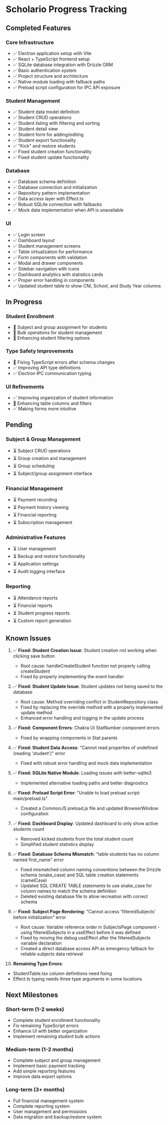 # Scholario Progress Tracking

## Completed Features

### Core Infrastructure
- ✅ Electron application setup with Vite
- ✅ React + TypeScript frontend setup
- ✅ SQLite database integration with Drizzle ORM
- ✅ Basic authentication system
- ✅ Project structure and architecture
- ✅ Native module loading with fallback paths
- ✅ Preload script configuration for IPC API exposure

### Student Management
- ✅ Student data model definition
- ✅ Student CRUD operations
- ✅ Student listing with filtering and sorting
- ✅ Student detail view
- ✅ Student form for adding/editing
- ✅ Student export functionality
- ✅ "Kick" and restore students
- ✅ Fixed student creation functionality
- ✅ Fixed student update functionality

### Database
- ✅ Database schema definition
- ✅ Database connection and initialization
- ✅ Repository pattern implementation
- ✅ Data access layer with Effect.ts
- ✅ Robust SQLite connection with fallbacks
- ✅ Mock data implementation when API is unavailable

### UI
- ✅ Login screen
- ✅ Dashboard layout
- ✅ Student management screens
- ✅ Table virtualization for performance
- ✅ Form components with validation
- ✅ Modal and drawer components
- ✅ Sidebar navigation with icons
- ✅ Dashboard analytics with statistics cards
- ✅ Proper error handling in components
- ✅ Updated student table to show CNI, School, and Study Year columns

## In Progress

### Student Enrollment
- 🔄 Subject and group assignment for students
- 🔄 Bulk operations for student management
- 🔄 Enhancing student filtering options

### Type Safety Improvements
- 🔄 Fixing TypeScript errors after schema changes
- ✅ Improving API type definitions
- ✅ Electron IPC communication typing

### UI Refinements
- ✅ Improving organization of student information
- 🔄 Enhancing table columns and filters
- ✅ Making forms more intuitive

## Pending

### Subject & Group Management
- ⏳ Subject CRUD operations
- ⏳ Group creation and management
- ⏳ Group scheduling
- ⏳ Subject/group assignment interface

### Financial Management
- ⏳ Payment recording
- ⏳ Payment history viewing
- ⏳ Financial reporting
- ⏳ Subscription management

### Administrative Features
- ⏳ User management
- ⏳ Backup and restore functionality
- ⏳ Application settings
- ⏳ Audit logging interface

### Reporting
- ⏳ Attendance reports
- ⏳ Financial reports
- ⏳ Student progress reports
- ⏳ Custom report generation

## Known Issues

1. ✅ **Fixed: Student Creation Issue**: Student creation not working when clicking save button
   - Root cause: handleCreateStudent function not properly calling createStudent
   - Fixed by properly implementing the event handler

2. ✅ **Fixed: Student Update Issue**: Student updates not being saved to the database
   - Root cause: Method overriding conflict in StudentRepository class
   - Fixed by replacing the override method with a properly implemented update method
   - Enhanced error handling and logging in the update process

3. ✅ **Fixed: Component Errors**: Chakra UI StatNumber component errors  
   - Fixed by wrapping components in Stat parents

4. ✅ **Fixed: Student Data Access**: "Cannot read properties of undefined (reading 'student')" error
   - Fixed with robust error handling and mock data implementation

5. ✅ **Fixed: SQLite Native Module**: Loading issues with better-sqlite3
   - Implemented alternative loading paths and better diagnostics

6. ✅ **Fixed: Preload Script Error**: "Unable to load preload script: main/preload.ts"
   - Created a CommonJS preload.js file and updated BrowserWindow configuration

7. ✅ **Fixed: Dashboard Display**: Updated dashboard to only show active students count
   - Removed kicked students from the total student count
   - Simplified student statistics display

8. ✅ **Fixed: Database Schema Mismatch**: "table students has no column named first_name" error
   - Fixed mismatched column naming conventions between the Drizzle schema (snake_case) and SQL table creation statements (camelCase)
   - Updated SQL CREATE TABLE statements to use snake_case for column names to match the schema definition
   - Deleted existing database file to allow recreation with correct schema

9. ✅ **Fixed: Subject Page Rendering**: "Cannot access 'filteredSubjects' before initialization" error
   - Root cause: Variable reference order in SubjectsPage component - using filteredSubjects in a useEffect before it was defined
   - Fixed by moving the debug useEffect after the filteredSubjects variable declaration
   - Created a direct database access API as emergency fallback for reliable subjects data retrieval

10. **Remaining Type Errors**:
   - StudentTable.tsx column definitions need fixing
   - Effect.ts typing needs three type arguments in some locations

## Next Milestones

### Short-term (1-2 weeks)
- Complete student enrollment functionality
- Fix remaining TypeScript errors
- Enhance UI with better organization
- Implement remaining student bulk actions

### Medium-term (1-2 months)
- Complete subject and group management
- Implement basic payment tracking
- Add simple reporting features
- Improve data export options

### Long-term (3+ months)
- Full financial management system
- Complete reporting system
- User management and permissions
- Data migration and backup/restore system 